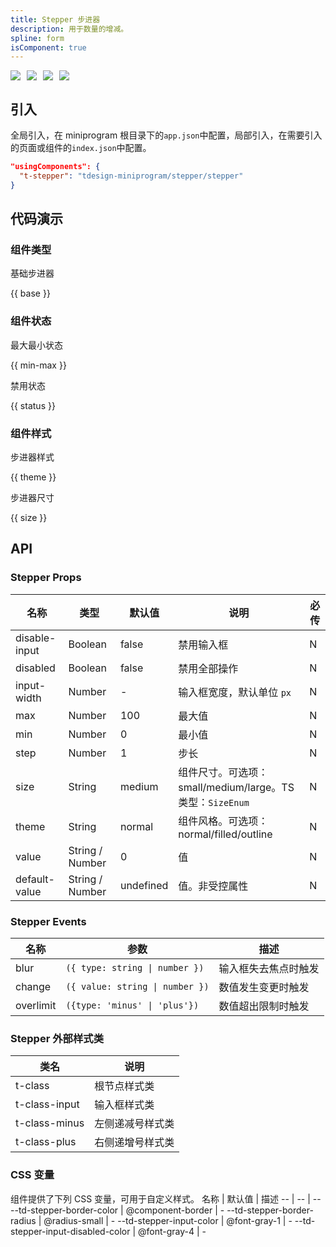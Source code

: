 ```yaml
---
title: Stepper 步进器
description: 用于数量的增减。
spline: form
isComponent: true
---
```


<span class="coverages-badge" style="margin-right: 10px"><img src="https://img.shields.io/badge/coverages%3A%20lines-90%25-blue" /></span><span class="coverages-badge" style="margin-right: 10px"><img src="https://img.shields.io/badge/coverages%3A%20functions-82%25-blue" /></span><span class="coverages-badge" style="margin-right: 10px"><img src="https://img.shields.io/badge/coverages%3A%20statements-90%25-blue" /></span><span class="coverages-badge" style="margin-right: 10px"><img src="https://img.shields.io/badge/coverages%3A%20branches-94%25-blue" /></span>

## 引入

全局引入，在 miniprogram 根目录下的`app.json`中配置，局部引入，在需要引入的页面或组件的`index.json`中配置。

```json
"usingComponents": {
  "t-stepper": "tdesign-miniprogram/stepper/stepper"
}
```

## 代码演示

### 组件类型

基础步进器

{{ base }}

### 组件状态

最大最小状态

{{ min-max }}

禁用状态

{{ status }}

### 组件样式

步进器样式

{{ theme }}

步进器尺寸

{{ size }}

## API

### Stepper Props

 名称            | 类型              | 默认值       | 说明                                           | 必传 
---------------|-----------------|-----------|----------------------------------------------|----
 disable-input | Boolean         | false     | 禁用输入框                                        | N  
 disabled      | Boolean         | false     | 禁用全部操作                                       | N  
 input-width   | Number          | -         | 输入框宽度，默认单位 `px`                              | N  
 max           | Number          | 100       | 最大值                                          | N  
 min           | Number          | 0         | 最小值                                          | N  
 step          | Number          | 1         | 步长                                           | N  
 size          | String          | medium    | 组件尺寸。可选项：small/medium/large。TS 类型：`SizeEnum` | N  
 theme         | String          | normal    | 组件风格。可选项：normal/filled/outline               | N  
 value         | String / Number | 0         | 值                                            | N  
 default-value | String / Number | undefined | 值。非受控属性                                      | N  

### Stepper Events

 名称        | 参数                              | 描述         
-----------|---------------------------------|------------
 blur      | `({ type: string \| number })`  | 输入框失去焦点时触发 
 change    | `({ value: string \| number })` | 数值发生变更时触发  
 overlimit | `({type: 'minus' \| 'plus'})`   | 数值超出限制时触发  

### Stepper 外部样式类

 类名            | 说明       
---------------|---------- 
 t-class       | 根节点样式类   
 t-class-input | 输入框样式类   
 t-class-minus | 左侧递减号样式类 
 t-class-plus  | 右侧递增号样式类 

### CSS 变量

组件提供了下列 CSS 变量，可用于自定义样式。
名称 | 默认值 | 描述
-- | -- | --
--td-stepper-border-color | @component-border | -
--td-stepper-border-radius | @radius-small | -
--td-stepper-input-color | @font-gray-1 | -
--td-stepper-input-disabled-color | @font-gray-4 | - 

